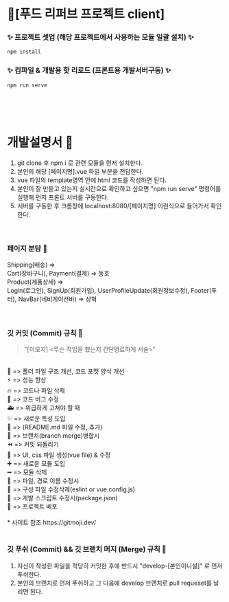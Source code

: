 # 🎉[푸드 리퍼브 프로젝트 client]

### ✨ 프로젝트 셋업 (해당 프로젝트에서 사용하는 모듈 일괄 설치) ✨
```
npm install
```

### ✨ 컴파일 & 개발용 핫 리로드 (프론트용 개발서버구동) ✨
```
npm run serve
```
</br></br></br>
# 개발설명서 🎨

1. git clone 후 npm i 로 관련 모듈을 먼저 설치한다.</br>
2. 본인의 해당 [페이지명].vue 파일 부분을 전담한다.</br>
3. vue 파일의 template영역 안에 html 코드를 작성하면 된다.</br>
4. 본인이 잘 만들고 있는지 실시간으로 확인하고 싶으면 "npm run serve" 명령어를 실행해 먼저 프론트 서버를 구동한다.</br>
5. 서버를 구동한 후 크롬창에 localhost:8080/[페이지명] 이런식으로 들어가서 확인한다.</br>
</br></br>

### 페이지 분담 🎈

Shipping(배송) => </br>
Cart(장바구니), Payment(결제) => 동호</br>
Product(제품상세) => </br>
Login(로그인), SignUp(회원가입), UserProfileUpdate(회원정보수정), Footer(푸터), NavBar(네비게이션바)  => 상혁 </br>
</br></br>

### 깃 커밋 (Commit) 규칙 🧨

> "[이모지] <무슨 작업을 했는지 간단명료하게 서술>"
</br>
🎨 => 폴더 파일 구조 개선, 코드 포맷 양식 개선 </br>
⚡️ => 성능 향상 </br>
🔥 => 코드나 파일 삭제</br>
🐛 => 코드 버그 수정</br>
🚑️ => 위급하게 고쳐야 할 때</br>
✨ => 새로운 특성 도입</br>
📝 => (README.md 파일 수정, 추가)</br>
🔀 => 브랜치(branch merge)병합시</br>
⏪️ => 커밋 되돌리기</br>
💄 => UI, css 파일 생성(vue file) & 수정</br>
➕ => 새로운 모듈 도입</br>
➖ => 모듈 삭제</br>
🚚 => 파일, 경로 이름 수정시</br>
🔧 => 구성 파일 수정삭제(eslint or vue.config.js)</br>
🔨 => 개발 스크립트 수정시(package.json)</br>
🚀 => 프로젝트 배포</br>
</br>
* 사이트 참조
https://gitmoji.dev/
</br></br>

### 깃 푸쉬 (Commit) && 깃 브랜치 머지 (Merge) 규칙 🚀
1. 자신이 작성한 파일을 적당히 커밋한 후에 반드시 "develop-[본인이니셜]" 로 먼저 푸쉬한다.
2. 본인의 브랜치로 먼저 푸쉬하고 그 다음에 develop 브랜치로 pull requeset를 날리면 된다.
